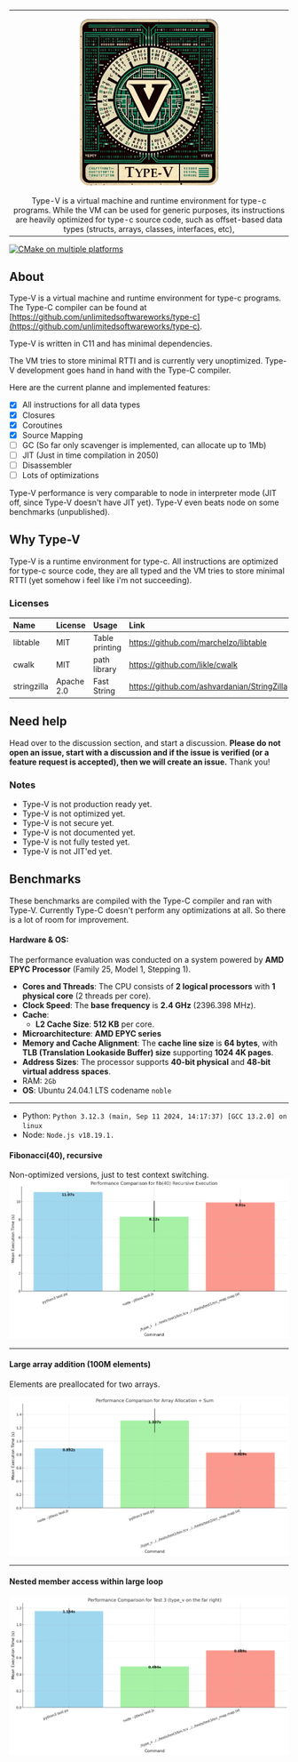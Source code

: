     
<table>
    <tr>
        <td>
            <p align="center">
                <img align="center" src='assets/logo.png' width='250'>
            </p>
        </td>
    </tr>
    <tr>
        <td>
            <center>
Type-V is a virtual machine and runtime environment for type-c programs. 
While the VM can be used for generic purposes, 
its instructions are heavily optimized for type-c source code, 
such as offset-based data types (structs, arrays, classes, interfaces, etc), 
            </center>
        </td>
    </tr>
</table>

[![CMake on multiple platforms](https://github.com/unlimitedsoftwareworks/type-v/actions/workflows/cmake-multi-platform.yml/badge.svg)](https://github.com/unlimitedsoftwareworks/type-v/actions/workflows/cmake-multi-platform.yml)

## About
Type-V is a virtual machine and runtime environment for type-c programs. 
The Type-C compiler can be found at [https://github.com/unlimitedsoftwareworks/type-c](https://github.com/unlimitedsoftwareworks/type-c).

Type-V is written in C11 and has minimal dependencies. 

The VM tries to store minimal RTTI and is currently very unoptimized. Type-V development goes hand in hand with the Type-C compiler.

Here are the current planne and implemented features:

- [x] All instructions for all data types
- [x] Closures
- [x] Coroutines
- [x] Source Mapping
- [ ] GC (So far only scavenger is implemented, can allocate up to 1Mb)
- [ ] JIT (Just in time compilation in 2050)
- [ ] Disassembler
- [ ] Lots of optimizations

Type-V performance is very comparable to node in interpreter mode (JIT off, since Type-V doesn't have JIT yet). Type-V even beats node on some benchmarks (unpublished).



## Why Type-V
Type-V is a runtime environment for type-c. All instructions are optimized for type-c source code, they are all typed and the VM tries to store minimal RTTI (yet somehow i feel like i'm not succeeding).

### Licenses
| Name   |License|     Usage      |Link|
|:-------|:---|:--------------|:---|
|libtable|MIT| Table printing |https://github.com/marchelzo/libtable|
|cwalk|MIT| path library |https://github.com/likle/cwalk|
|stringzilla|Apache 2.0|Fast String |https://github.com/ashvardanian/StringZilla|

## Need help
Head over to the discussion section, and start a discussion. **Please do not open an issue, start with a discussion and if the issue is verified (or a feature request is accepted), then we will create an issue.** Thank you!

### Notes
- Type-V is not production ready yet.
- Type-V is not optimized yet.
- Type-V is not secure yet.
- Type-V is not documented yet.
- Type-V is not fully tested yet.
- Type-V is not JIT'ed yet.

## Benchmarks

These benchmarks are compiled with the Type-C compiler and ran with Type-V.
Currently Type-C doesn't perform any optimizations at all. So there is a lot of room for improvement.

#### Hardware & OS:
The performance evaluation was conducted on a system powered by **AMD EPYC Processor** (Family 25, Model 1, Stepping 1).
- **Cores and Threads**: The CPU consists of **2 logical processors** with **1 physical core** (2 threads per core).
- **Clock Speed**: The **base frequency** is **2.4 GHz** (2396.398 MHz).
- **Cache**:
  - **L2 Cache Size**: **512 KB** per core.
- **Microarchitecture**: **AMD EPYC series**
- **Memory and Cache Alignment**: The **cache line size** is **64 bytes**, with **TLB (Translation Lookaside Buffer) size** supporting **1024 4K pages**.
- **Address Sizes**: The processor supports **40-bit physical** and **48-bit virtual address spaces**.
- RAM: `2Gb`
- **OS**: Ubuntu 24.04.1 LTS codename `noble`

<hr/>

- Python: `Python 3.12.3 (main, Sep 11 2024, 14:17:37) [GCC 13.2.0] on linux`
- Node: `Node.js v18.19.1.`

#### Fibonacci(40), recursive
Non-optimized versions, just to test context switching.
![](assets/bench_fib_40.png)
<hr/>

#### Large array addition (100M elements)
Elements are preallocated for two arrays.

![](assets/bench_lar_arr_add.png)

<hr/>

#### Nested member access within large loop
![](assets/bench_member_access.png)
